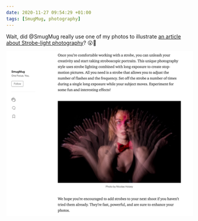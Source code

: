 ```yaml
---
date: 2020-11-27 09:54:29 +01:00
tags: [SmugMug, photography]
---
```


Wait, did @SmugMug really use one of my photos to illustrate [an article about Strobe-light photography](https://news.smugmug.com/strobe-light-photography-how-to-guide-and-tips-9aa373c655d)? 😮🤗

![My photo in SmugMug's publication](smugmug-strobe-light-photography.png)